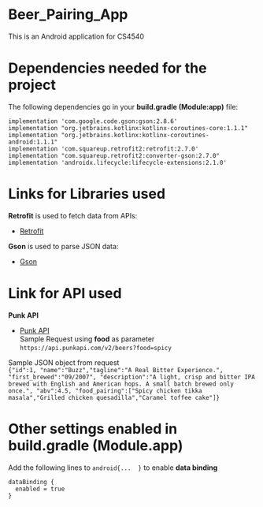 # Beer_Pairing_App
This is an Android application for CS4540

# Dependencies needed for the project
The following dependencies go in your **build.gradle (Module:app)** file:  

`implementation 'com.google.code.gson:gson:2.8.6'`  
`implementation "org.jetbrains.kotlinx:kotlinx-coroutines-core:1.1.1"`  
`implementation "org.jetbrains.kotlinx:kotlinx-coroutines-android:1.1.1"`  
`implementation 'com.squareup.retrofit2:retrofit:2.7.0'`  
`implementation "com.squareup.retrofit2:converter-gson:2.7.0"`  
`implementation 'androidx.lifecycle:lifecycle-extensions:2.1.0'`  

# Links for Libraries used
**Retrofit** is used to fetch data from APIs:  
- [Retrofit](https://square.github.io/retrofit/)

**Gson** is used to parse JSON data:  
- [Gson](https://guides.codepath.com/android/leveraging-the-gson-library)  

# Link for API used  
**Punk API**  
- [Punk API](https://punkapi.com/documentation/v2)  
Sample Request using **food** as parameter  
`https://api.punkapi.com/v2/beers?food=spicy`

Sample JSON object from request  
`{"id":1,
"name":"Buzz","tagline":"A Real Bitter Experience.",
"first_brewed":"09/2007",
"description":"A light, crisp and bitter IPA brewed with English and American hops. A small batch brewed only once.",
"abv":4.5,
"food_pairing":["Spicy chicken tikka masala","Grilled chicken quesadilla","Caramel toffee cake"]}`


# Other settings enabled in build.gradle (Module.app)
Add the following lines to `android{...  }` to enable **data binding**  
```
dataBinding {  
  enabled = true  
}  
```
